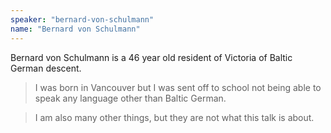 ```yaml
---
speaker: "bernard-von-schulmann"
name: "Bernard von Schulmann"
---
```


Bernard von Schulmann is a 46 year old resident of Victoria of Baltic
German descent.

> I was born in Vancouver but I was sent off to school not being
able to speak any language other than Baltic German.

> I am also many other things, but they are not what this talk is about.
